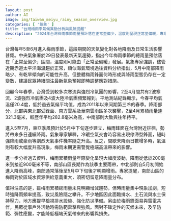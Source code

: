 ```yaml
---
layout: post
author: AI
image: img/taiwan_meiyu_rainy_season_overview.jpg
categories: [ '氣象' ]
title: "台灣梅雨季氣候異動分析與風險提醒"
description: "2024年台灣梅雨季節雨量預計落在正常至偏少，溫度則呈現正常至偏暖，專家提醒中南部降雨恐略顯不足且乾旱機率升高，各地須警惕短時強降雨、排水壓力與災害風險，建議及早檢視設施並彈性應對極端天氣。"
---
```

台灣每年5至6月進入梅雨季節，這段期間的天氣變化對各地降雨及日常生活影響甚鉅。中央氣象署於29日發表最新天氣趨勢，指出今年梅雨季節的總雨量預估落在「正常至偏少」區間，溫度則可能由「正常至偏暖」發展。氣象專家強調，儘管近期赤道太平洋海溫趨於正常，類似海氣環境過往資料分析指出，5月中南部降雨略少、有乾旱傾向的可能性升高，但整體梅雨鋒面何時形成與降雨型態仍存在一定變數，建議民眾持續關注最新氣象預報即時調整應對措施。

回顧今年春季，台灣受到較多次寒流與強烈冷氣團的影響，2至4月間共有2波寒流、2波強烈冷氣團及4波大陸冷氣團頻繁報到。平地測站紀錄顯示，今春平均氣溫僅20.4度，低於過去氣候平均值，成為2011年以來同期第三冷的春季。降雨部分，北部與東北部受鋒面、南方雲系及華南雲雨區多次襲擊，2至4月累積雨量達321.3毫米，較歷年平均282.8毫米為高，中南部則大致與往年持平。

進入5至7月，東亞季風預計於5月中下旬逐步建立，梅雨鋒面在台灣附近徘徊，勢將帶來多日連續降雨。氣象專家解釋，冷暖空氣交會時容易出現停滯型鋒面，短時強降雨或豪雨等劇烈天氣事件機率隨之升高。反之，間歇未降雨日數增多時，氣溫則有較大幅度升高現象，梅雨末期更需警覺極端高溫帶來的影響。

進一步分析過去資料，梅雨累積雨量年際變化呈現大幅度波動，降雨從低於200毫米到接近900毫米不等，南部山區長期作為該季主要雨帶，中北部則自5月初開始進入降雨高峰，南部通常落後至5月中下旬後才明顯增雨。專家提醒，南部山區的梅雨對於區域水資源供給意義重大，須密切留意降雨量分布。

值得注意的是，雖梅雨累積總雨量未見明顯增減趨勢，但時雨量集中現象加劇，短時強降雨頻率提高，致災風險隨之攀升。不少地區因此面臨排水、土石流與水土保持壓力，地方應提早檢視排水設施、強化防災準備。另由於梅雨鋒面易與雷電共伴，民眾從事戶外活動時需防範雷擊與強風。面對不確定性的天候未來，及早防範、彈性應變，才能降低極端天氣帶來的影響與損失。